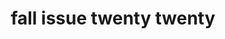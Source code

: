 ---
title: fall issue twenty twenty
meta: fall 2020
link: https://issuu.com/rhhsspyglass/docs/fall2020_compressed
img: /images/2020-fall/lake.jpg
alt: fall 2020 issue
color: "#b5b5c1"
issue: true
archive: true
---